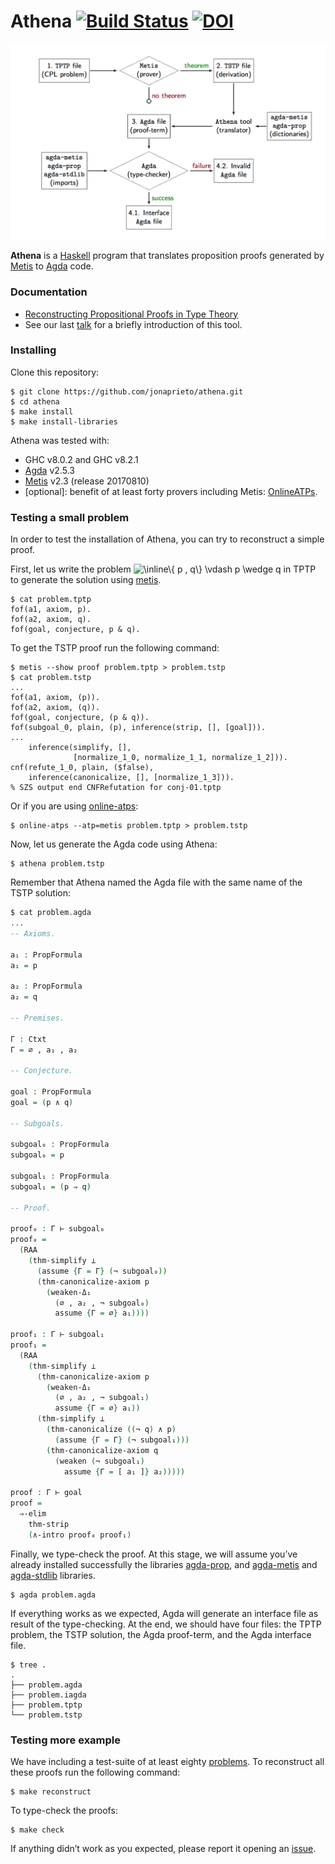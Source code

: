 <h1>Athena <a href="https://travis-ci.org/jonaprieto/athena"><img src="https://travis-ci.org/jonaprieto/athena.svg?branch=master" alt="Build Status"></a> <a href="https://zenodo.org/badge/latestdoi/85713337"><img src="https://zenodo.org/badge/85713337.svg" alt="DOI"></a></h1>
<p><img src="https://raw.githubusercontent.com/jonaprieto/athena/master/slides/diagram.png" alt="diagram"></p>
<p><strong>Athena</strong> is a <a href="http://www.haskell.org">Haskell</a> program that translates
proposition proofs generated by <a href="http://github.com/gilith/metis">Metis</a> to <a href="http://github.com/agda/agda">Agda</a> code.</p>
<h3>Documentation</h3>
<ul>
<li><a href="https://github.com/jonaprieto/athena/files/1425065/Prieto-Cubides.-.2017.-.Reconstructing.Propositional.Proofs.in.Type.Theory.pdf">Reconstructing Propositional Proofs in Type Theory</a></li>
<li>See our last <a href="https://github.com/jonaprieto/athena/raw/master/slides/Jonathan-Proof-Reconstruction.pdf">talk</a> for a briefly introduction of this tool.</li>
</ul>
<h3>Installing</h3>
<p>Clone this repository:</p>
<pre><code>$ git clone https://github.com/jonaprieto/athena.git
$ cd athena
$ make install
$ make install-libraries
</code></pre>
<p>Athena was tested with:</p>
<ul>
<li>GHC v8.0.2 and GHC v8.2.1</li>
<li><a href="http://github.com/agda/agda">Agda</a> v2.5.3</li>
<li><a href="http://www.gilith.com/software/metis/">Metis</a> v2.3 (release 20170810)</li>
<li>[optional]: benefit of at least forty provers including Metis: <a href="http://github.com/jonaprieto/online-atps">OnlineATPs</a>.</li>
</ul>
<h3>Testing a small problem</h3>
<p>In order to test the installation of Athena, you can try to reconstruct a simple proof.</p>
<p>First, let us write the problem <img src="https://tex.s2cms.ru/svg/%5Cinline%5C%7B%20p%20%2C%20q%5C%7D%20%5Cvdash%20p%20%5Cwedge%20q" alt="\inline\{ p , q\} \vdash p \wedge q" /> in TPTP to generate the solution using <a href="http://github.com/gilith/metis">metis</a>.</p>
<pre><code>$ cat problem.tptp
fof(a1, axiom, p).
fof(a2, axiom, q).
fof(goal, conjecture, p &amp; q).
</code></pre>
<p>To get the TSTP proof run the following command:</p>
<pre><code>$ metis --show proof problem.tptp &gt; problem.tstp
$ cat problem.tstp
...
fof(a1, axiom, (p)).
fof(a2, axiom, (q)).
fof(goal, conjecture, (p &amp; q)).
fof(subgoal_0, plain, (p), inference(strip, [], [goal])).
...
    inference(simplify, [],
              [normalize_1_0, normalize_1_1, normalize_1_2])).
cnf(refute_1_0, plain, ($false),
    inference(canonicalize, [], [normalize_1_3])).
% SZS output end CNFRefutation for conj-01.tptp
</code></pre>
<p>Or if you are using <a href="http://github.com/jonaprieto/online-atps">online-atps</a>:</p>
<pre><code>$ online-atps --atp=metis problem.tptp &gt; problem.tstp
</code></pre>
<p>Now, let us generate the Agda code using Athena:</p>
<pre><code>$ athena problem.tstp
</code></pre>
<p>Remember that Athena named the Agda file with the same name of the TSTP solution:</p>

```agda
$ cat problem.agda
...
-- Axioms.

a₁ : PropFormula
a₁ = p

a₂ : PropFormula
a₂ = q

-- Premises.

Γ : Ctxt
Γ = ∅ , a₁ , a₂

-- Conjecture.

goal : PropFormula
goal = (p ∧ q)

-- Subgoals.

subgoal₀ : PropFormula
subgoal₀ = p

subgoal₁ : PropFormula
subgoal₁ = (p ⇒ q)

-- Proof.

proof₀ : Γ ⊢ subgoal₀
proof₀ =
  (RAA
    (thm-simplify ⊥
      (assume {Γ = Γ} (¬ subgoal₀))
      (thm-canonicalize-axiom p
        (weaken-Δ₁
          (∅ , a₂ , ¬ subgoal₀)
          assume {Γ = ∅} a₁))))

proof₁ : Γ ⊢ subgoal₁
proof₁ =
  (RAA
    (thm-simplify ⊥
      (thm-canonicalize-axiom p
        (weaken-Δ₁
          (∅ , a₂ , ¬ subgoal₁)
          assume {Γ = ∅} a₁))
      (thm-simplify ⊥
        (thm-canonicalize ((¬ q) ∧ p)
          (assume {Γ = Γ} (¬ subgoal₁)))
        (thm-canonicalize-axiom q
          (weaken (¬ subgoal₁)
            assume {Γ = [ a₁ ]} a₂)))))

proof : Γ ⊢ goal
proof =
  ⇒-elim
    thm-strip
    (∧-intro proof₀ proof₁)
```

<p>Finally, we type-check the proof. At this stage, we will assume you’ve already
installed successfully the libraries <a href="http://github.com/jonaprieto/agda-prop">agda-prop</a>, and <a href="http://github.com/jonaprieto/agda-metis">agda-metis</a> and
<a href="http://github.com/agda/agda-stdlib">agda-stdlib</a> libraries.</p>
<pre><code class="language-agda">$ agda problem.agda
</code></pre>
<p>If everything works as we expected, Agda will generate an interface file as
result of the type-checking. At the end, we should have four files: the TPTP
problem, the TSTP solution, the Agda proof-term, and the Agda interface file.</p>
<pre><code>$ tree .
.
├── problem.agda
├── problem.iagda
├── problem.tptp
└── problem.tstp
</code></pre>
<h3>Testing more example</h3>
<p>We have including a test-suite of at least eighty <a href="http://github.com/jonaprieto/prop-pack">problems</a>.
To reconstruct all these proofs run the following command:</p>
<pre><code>$ make reconstruct
</code></pre>
<p>To type-check the proofs:</p>
<pre><code>$ make check
</code></pre>
<p>If anything didn’t work as you expected, please report it
opening an <a href="http://github.com/jonaprieto/athena/issues/new">issue</a>.</p>
